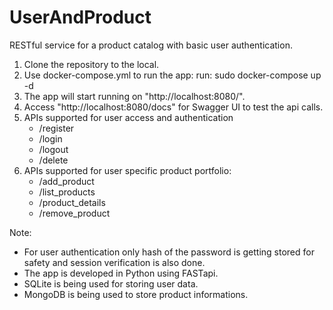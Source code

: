 # UserAndProduct
 RESTful service for a product catalog with basic user authentication.

 1. Clone the repository to the local.
 2. Use docker-compose.yml to run the app:
    run: sudo docker-compose up -d
 3. The app will start running on "http://localhost:8080/".
 4. Access "http://localhost:8080/docs" for Swagger UI to test the api calls.
 5. APIs supported for user access and authentication
    * /register
    * /login
    * /logout
    * /delete
 6. APIs supported for user specific product portfolio:
    * /add_product
    * /list_products
    * /product_details
    * /remove_product

Note:
* For user authentication only hash of the password is getting stored for safety and session verification is also done.
* The app is developed in Python using FASTapi.
* SQLite is being used for storing user data.
* MongoDB is being used to store product informations.
